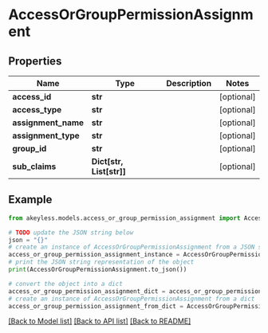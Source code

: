 # AccessOrGroupPermissionAssignment


## Properties

Name | Type | Description | Notes
------------ | ------------- | ------------- | -------------
**access_id** | **str** |  | [optional] 
**access_type** | **str** |  | [optional] 
**assignment_name** | **str** |  | [optional] 
**assignment_type** | **str** |  | [optional] 
**group_id** | **str** |  | [optional] 
**sub_claims** | **Dict[str, List[str]]** |  | [optional] 

## Example

```python
from akeyless.models.access_or_group_permission_assignment import AccessOrGroupPermissionAssignment

# TODO update the JSON string below
json = "{}"
# create an instance of AccessOrGroupPermissionAssignment from a JSON string
access_or_group_permission_assignment_instance = AccessOrGroupPermissionAssignment.from_json(json)
# print the JSON string representation of the object
print(AccessOrGroupPermissionAssignment.to_json())

# convert the object into a dict
access_or_group_permission_assignment_dict = access_or_group_permission_assignment_instance.to_dict()
# create an instance of AccessOrGroupPermissionAssignment from a dict
access_or_group_permission_assignment_from_dict = AccessOrGroupPermissionAssignment.from_dict(access_or_group_permission_assignment_dict)
```
[[Back to Model list]](../README.md#documentation-for-models) [[Back to API list]](../README.md#documentation-for-api-endpoints) [[Back to README]](../README.md)


